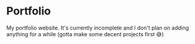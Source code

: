 # Portfolio

My portfolio website. It's currently incomplete and I don't plan on adding anything for a while (gotta make some decent projects first 😅)
